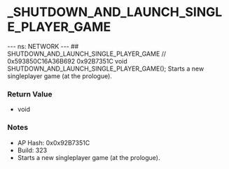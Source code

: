 # _SHUTDOWN_AND_LAUNCH_SINGLE_PLAYER_GAME

--- ns: NETWORK --- ## SHUTDOWN_AND_LAUNCH_SINGLE_PLAYER_GAME  // 0x593850C16A36B692 0x92B7351C void SHUTDOWN_AND_LAUNCH_SINGLE_PLAYER_GAME();  Starts a new singleplayer game (at the prologue).

### Return Value
* void

### Notes
* AP Hash: 0x0x92B7351C
* Build: 323
* Starts a new singleplayer game (at the prologue).


